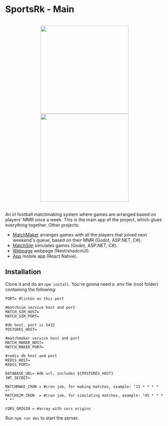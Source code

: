 # SportsRk - Main

<br/>
<div align="center">
  <img align="center" width="280" src="https://i.imgur.com/DGs32ad.png"/>
  <img align="center" width="280" src="https://i.imgur.com/gS1l9rw.png"/>
</div>
<br/>

An irl football matchmaking system where games are arranged based on players' MMR once a week. This is the main app of the project, which glues everything together. Other projects:

- [MatchMaker](https://github.com/amthreis/sportsrk-matchmaker "Match Maker") arranges games with all the players that joined next weekend's queue, based on their MMR (Godot, ASP.NET, C#).
- [MatchSim](https://github.com/amthreis/sportsrk-matchsim "Match Simulator") simulates games (Godot, ASP.NET, C#).
- [Webpage](https://github.com/amthreis/sportsrk-webpage "Webpage") webpage (Next/shadcnUI).
- [App](https://github.com/amthreis/sportsrk-app "Mobile App") mobile app (React Native).

## Installation

Clone it and do an `npm install`. You're gonna need a .env file (root folder) containing the following:

```
PORT= #listen on this port

#matchsim service host and port
MATCH_SIM_HOST= 
MATCH_SIM_PORT=

#db host, port is 5432
POSTGRES_HOST=

#matchmaker service host and port
MATCH_MAKER_HOST=
MATCH_MAKER_PORT=

#redis db host and port
REDIS_HOST=
REDIS_PORT=

DATABASE_URL= #db url, includes ${POSTGRES_HOST}
JWT_SECRET= 

MATCHMAKE_CRON = #cron job, for making matches, example: "15 * * * * *"
MATCHSIM_CRON  = #cron job, for simulating matches, example: "45 * * * * *"

CORS_ORIGIN = #array with cors origins
```

Run `npm run dev` to start the server.